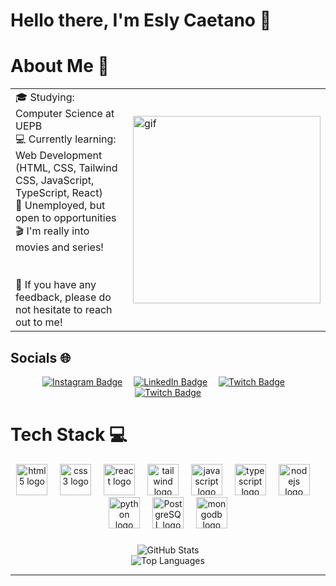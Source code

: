 # Hello there, I'm Esly Caetano 👋

# About Me 🥸

<table>
  <tr>
    <td>
🎓 Studying: Computer Science at UEPB<br>
💻 Currently learning: Web Development (HTML, CSS, Tailwind CSS, JavaScript, TypeScript, React)<br>
🔎 Unemployed, but open to opportunities<br>
🎬 I'm really into movies and series!<br> <br> <br>
💬 If you have any feedback, please do not hesitate to reach out to me!
    </td>
    <td>
      <img src="https://media0.giphy.com/media/v1.Y2lkPTc5MGI3NjExMW51aXNwN21vZ3NiZmNldHJkNGpveHhrczVqZmp5N3Fvc2NqMmRxOSZlcD12MV9pbnRlcm5hbF9naWZfYnlfaWQmY3Q9Zw/KpACNEh8jXK2Q/giphy.gif" width="300" alt="gif"/>
    </td>
  </tr>
</table>


## Socials 🌐

<div align="center"> 
 <a href="https://instagram.com/_esly14" target="_blank"> <img src="https://img.icons8.com/?size=75&id=Xy10Jcu1L2Su&format=png&color=000000" alt="Instagram Badge" /></a> <img width="10"/>
 <a href="https://linkedin.com/in/eslycaetano14" target="_blank"> <img src="https://img.icons8.com/?size=75&id=xuvGCOXi8Wyg&format=png&color=000000" alt="LinkedIn Badge" /></a> <img width="10"/>
 <a href="mailto:eslycaetano.dev@gmail.com" target="_blank"> <img src="https://img.icons8.com/?size=75&id=P7UIlhbpWzZm&format=png&color=000000" alt="Twitch Badge" /></a> <img width="10"/>
 <a href="https://twitch.tv/EslynMotoBoy" target="_blank"> <img src="https://img.icons8.com/?size=75&id=7qFfaszJSlTs&format=png&color=000000" alt="Twitch Badge" /></a>
</div>

# Tech Stack 💻

<div align="center"> 
 <img src="https://cdn.jsdelivr.net/gh/devicons/devicon/icons/html5/html5-original.svg" height="50" alt="html5 logo" />  <img width="12"/> 
 <img src="https://cdn.jsdelivr.net/gh/devicons/devicon/icons/css3/css3-original.svg" height="50" alt="css3 logo" /> <img width="12"/> 
 <img src="https://cdn.jsdelivr.net/gh/devicons/devicon/icons/react/react-original.svg" height="50" alt="react logo" /> <img width="12"/>
 <!-- Styling Framework --> 
  <img src="https://cdn.jsdelivr.net/gh/devicons/devicon@latest/icons/tailwindcss/tailwindcss-original.svg" height="50" alt="tailwind logo" /> <img width="12"/>
 <!-- JavaScript & TypeScript --> 
 <img src="https://cdn.jsdelivr.net/gh/devicons/devicon/icons/javascript/javascript-original.svg" height="50" alt="javascript logo" /> <img width="12"/>
 <img src="https://cdn.jsdelivr.net/gh/devicons/devicon/icons/typescript/typescript-original.svg" height="50" alt="typescript logo" /> <img width="12"/>
 <img src="https://cdn.jsdelivr.net/gh/devicons/devicon/icons/nodejs/nodejs-original.svg" height="50" alt="nodejs logo" /> <img width="12"/>
 <img src="https://cdn.jsdelivr.net/gh/devicons/devicon/icons/python/python-original.svg" height="50" alt="python logo" /> <img width="12"/>
 <!-- Databases --> 
 <img src="https://cdn.jsdelivr.net/gh/devicons/devicon@latest/icons/postgresql/postgresql-original.svg" height="50" alt="PostgreSQL logo" /> <img width="12"/>
 <img src="https://cdn.jsdelivr.net/gh/devicons/devicon/icons/mongodb/mongodb-original.svg" height="50" alt="mongodb logo" />
</div>

###

<!--
# 📊 GitHub Stats:
![](https://github-readme-stats.vercel.app/api?username=eslycaetano&theme=gotham&hide_border=false&include_all_commits=false&count_private=false)<br/>
![](https://github-readme-streak-stats.herokuapp.com/?user=eslycaetano&theme=gotham&hide_border=false)<br/>
-->
<div align="center"> 
  <div>
    <img src="https://github-readme-stats.vercel.app/api?username=eslycaetano&theme=gotham&hide_border=false&include_all_commits=false&count_private=false" alt="GitHub Stats" />
  </div>
  <div> 
    <img src="https://github-readme-stats.vercel.app/api/top-langs/?username=eslycaetano&theme=gotham&hide_border=false&layout=compact" alt="Top Languages" />
  </div>
</div>


---

<!--
[![](https://visitcount.itsvg.in/api?id=eslycaetano&icon=8&color=8)](https://visitcount.itsvg.in)
-->
<!-- Proudly created with GPRM ( https://gprm.itsvg.in ) -->
